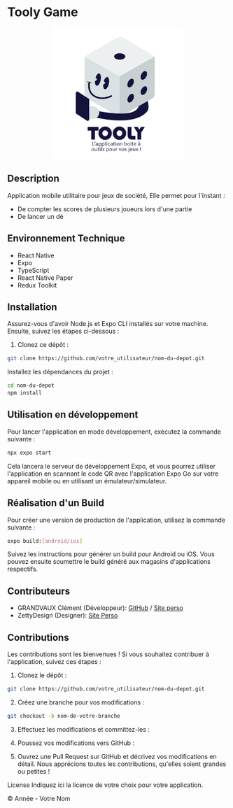 # Tooly Game


<p align="center">
  <img src="./assets/1.png" alt="Description de l'image" width="300" />
</p>

## Description

Application mobile utilitaire pour jeux de société, Elle permet pour l'instant : 
 - De compter les scores de plusieurs joueurs lors d'une partie
 - De lancer un dé

## Environnement Technique

- React Native
- Expo
- TypeScript
- React Native Paper
- Redux Toolkit

## Installation

Assurez-vous d'avoir Node.js et Expo CLI installés sur votre machine. Ensuite, suivez les étapes ci-dessous :

1. Clonez ce dépôt :

```bash
git clone https://github.com/votre_utilisateur/nom-du-depot.git
```
Installez les dépendances du projet :
```bash
cd nom-du-depot
npm install
```
## Utilisation en développement
Pour lancer l'application en mode développement, exécutez la commande suivante :

```bash
npx expo start
```
Cela lancera le serveur de développement Expo, et vous pourrez utiliser l'application en scannant le code QR avec l'application Expo Go sur votre appareil mobile ou en utilisant un émulateur/simulateur.

## Réalisation d'un Build
Pour créer une version de production de l'application, utilisez la commande suivante :

```bash
expo build:[android/ios]
```
Suivez les instructions pour générer un build pour Android ou iOS. Vous pouvez ensuite soumettre le build généré aux magasins d'applications respectifs.

## Contributeurs
- GRANDVAUX Clément (Développeur): [GitHub](https://github.com/GrandvauxClement) / [Site perso](https://www.clementgrandvaux.fr/)
- ZettyDesign (Designer): [Site Perso](https://www.zettydesign.fr/)
## Contributions
Les contributions sont les bienvenues ! Si vous souhaitez contribuer à l'application, suivez ces étapes :

1) Clonez le dépôt :

```bash
git clone https://github.com/votre_utilisateur/nom-du-depot.git
```
2) Créez une branche pour vos modifications :
```bash
git checkout -b nom-de-votre-branche
```
3) Effectuez les modifications et committez-les :

3) Poussez vos modifications vers GitHub :
4) Ouvrez une Pull Request sur GitHub et décrivez vos modifications en détail.
Nous apprécions toutes les contributions, qu'elles soient grandes ou petites !

License
Indiquez ici la licence de votre choix pour votre application.

© Année - Votre Nom